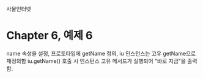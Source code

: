 
사물인터넷

Chapter 6, 예제 6
================================

name 속성을 설정, 프로토타입에 getName 정의, iu 인스턴스는 고유 getName으로 재정의함
iu.getName() 호출 시 인스턴스 고유 메서드가 실행되어 "바로 지금"을 출력함.